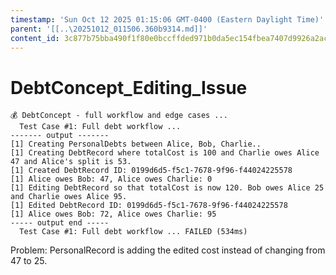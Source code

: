 ```yaml
---
timestamp: 'Sun Oct 12 2025 01:15:06 GMT-0400 (Eastern Daylight Time)'
parent: '[[..\20251012_011506.360b9314.md]]'
content_id: 3c877b75bba490f1f80e0bccffded971b0da5ec154fbea7407d9926a2acd908d
---
```


# DebtConcept\_Editing\_Issue

```
💰 DebtConcept - full workflow and edge cases ...
  Test Case #1: Full debt workflow ...
------- output -------
[1] Creating PersonalDebts between Alice, Bob, Charlie..
[1] Creating DebtRecord where totalCost is 100 and Charlie owes Alice 47 and Alice's split is 53.
[1] Created DebtRecord ID: 0199d6d5-f5c1-7678-9f96-f44024225578
[1] Alice owes Bob: 47, Alice owes Charlie: 0
[1] Editing DebtRecord so that totalCost is now 120. Bob owes Alice 25 and Charlie owes Alice 95.
[1] Edited DebtRecord ID: 0199d6d5-f5c1-7678-9f96-f44024225578
[1] Alice owes Bob: 72, Alice owes Charlie: 95
----- output end -----
  Test Case #1: Full debt workflow ... FAILED (534ms)
```

Problem: PersonalRecord is adding the edited cost instead of changing from 47 to 25.

